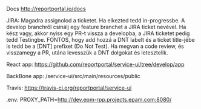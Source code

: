 Docs
http://reportportal.io/docs 

JIRA:
Magadra assignolod a ticketet.
Ha elkezted tedd in-progressbe.
A develop branchről csinálj egy feature branchet a JIRA ticket nevével.
Ha kész vagy, akkor nyiss egy PR-t vissza a developba, a JIRA ticketet pedig tedd Testingbe. FONTOS, hogy add hozzá a DNT labelt és a ticket title-jébe is tedd be a [DNT] prefixet (Do Not Test).
Ha megvan a code review, és visszamegy a PR, utána levesszük a DNT dolgokat és letesztelik.

React app: 
https://github.com/reportportal/service-ui/tree/develop/app


BackBone app:
/service-ui/src/main/resources/public

Travis:
https://travis-ci.org/reportportal/service-ui

.env:
PROXY_PATH=http://dev.epm-rpp.projects.epam.com:8080/


